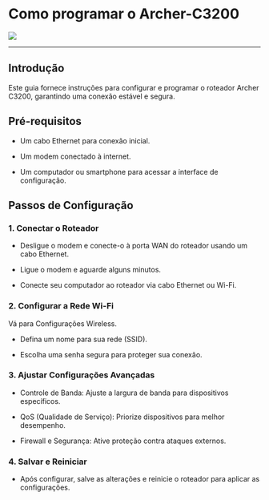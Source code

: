 # Como programar o Archer-C3200

![](https://m.media-amazon.com/images/I/719pecom-lL._AC_UF1000,1000_QL80_.jpg)
___________

## Introdução
Este guia fornece instruções para configurar e programar o roteador Archer C3200, garantindo uma conexão estável e segura.

## Pré-requisitos
- Um cabo Ethernet para conexão inicial.

- Um modem conectado à internet.

- Um computador ou smartphone para acessar a interface de configuração.

## Passos de Configuração
### 1. Conectar o Roteador
- Desligue o modem e conecte-o à porta WAN do roteador usando um cabo Ethernet.

- Ligue o modem e aguarde alguns minutos.

- Conecte seu computador ao roteador via cabo Ethernet ou Wi-Fi.

### 2. Configurar a Rede Wi-Fi
Vá para Configurações Wireless.

- Defina um nome para sua rede (SSID).

- Escolha uma senha segura para proteger sua conexão.

### 3. Ajustar Configurações Avançadas
- Controle de Banda: Ajuste a largura de banda para dispositivos específicos.

- QoS (Qualidade de Serviço): Priorize dispositivos para melhor desempenho.

- Firewall e Segurança: Ative proteção contra ataques externos.

### 4. Salvar e Reiniciar
- Após configurar, salve as alterações e reinicie o roteador para aplicar as configurações.
